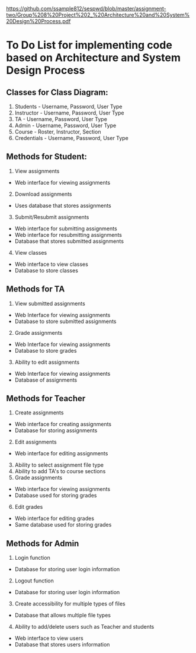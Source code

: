 https://github.com/ssample812/sespwd/blob/master/assignment-two/Group%208%20Project%202_%20Architecture%20and%20System%20Design%20Process.pdf


# To Do List for implementing code based on Architecture and System Design Process 

## Classes for Class Diagram:
1. Students - Username, Password, User Type
2. Instructor - Username, Password, User Type
3. TA - Username, Password, User Type
4. Admin - Username, Password, User Type
5. Course - Roster, Instructor, Section
6. Credentials - Username, Password, User Type

## Methods for Student:
1. View assignments
  - Web interface for viewing assignments
2. Download assignments
  - Uses database that stores assignments
3. Submit/Resubmit assignments
  - Web interface for submitting assignments
  - Web interface for resubmitting assignments
  - Database that stores submitted assignments
4. View classes
  - Web interface to view classes
  - Database to store classes

## Methods for TA
1. View submitted assignments
  - Web Interface for viewing assignments
  - Database to store submitted assignments
2. Grade assignments
  - Web Interface for viewing assignments
  - Database to store grades
3. Ability to edit assignments
 - Web Interface for viewing assignments
 - Database of assignments
 
 ## Methods for Teacher
 1. Create assignments
  - Web interface for creating assignments
  - Database for storing assignments
 2. Edit assignments
  - Web interface for editing assignments
 3. Ability to select assignment file type
 4. Ability to add TA's to course sections
 5. Grade assignments
  - Web interface for viewing assignments
  - Database used for storing grades
 6. Edit grades
  - Web interface for editing grades
  - Same database used for storing grades
 
 ## Methods for Admin
 1. Login function
  - Database for storing user login information
 2. Logout function
  - Database for storing user login information
 3. Create accessibility for multiple types of files
  - Database that allows multiple file types
 4. Ability to add/delete users such as Teacher and students
  - Web interface to view users
  - Database that stores users information
 

